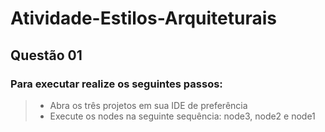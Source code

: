 # Atividade-Estilos-Arquiteturais

## Questão 01

### Para executar realize os seguintes passos:

> - Abra os três projetos em sua IDE de preferência
> - Execute os nodes na seguinte sequência: node3, node2 e node1